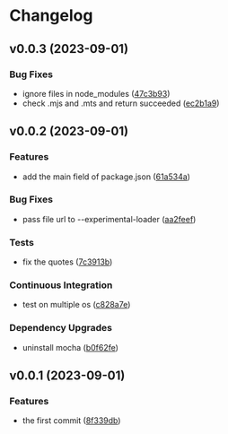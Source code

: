 # Changelog

## v0.0.3 (2023-09-01)

### Bug Fixes

- ignore files in node_modules ([47c3b93](https://github.com/nlibjs/mts/commit/47c3b9345f06747b7e6daa6185d2fb19138ce046))
- check .mjs and .mts and return succeeded ([ec2b1a9](https://github.com/nlibjs/mts/commit/ec2b1a9cfeb346a035fbe726636c6dbc8f1cadde))

## v0.0.2 (2023-09-01)

### Features

- add the main field of package.json ([61a534a](https://github.com/nlibjs/mts/commit/61a534a28c7c041c49306736d741d42d61ddb71d))

### Bug Fixes

- pass file url to --experimental-loader ([aa2feef](https://github.com/nlibjs/mts/commit/aa2feefb435777d4d5c133a12c58469081db75a1))

### Tests

- fix the quotes ([7c3913b](https://github.com/nlibjs/mts/commit/7c3913bb6571ac9752963290190a7aeaacab613d))

### Continuous Integration

- test on multiple os ([c828a7e](https://github.com/nlibjs/mts/commit/c828a7e8b8489224ea334b6584f71232b0440a32))

### Dependency Upgrades

- uninstall mocha ([b0f62fe](https://github.com/nlibjs/mts/commit/b0f62fea4b8dd70cc2032b8635863cc7508489f8))

## v0.0.1 (2023-09-01)

### Features

- the first commit ([8f339db](https://github.com/nlibjs/mts/commit/8f339db587aab4c63a9c3fdba984e64b2905d848))
